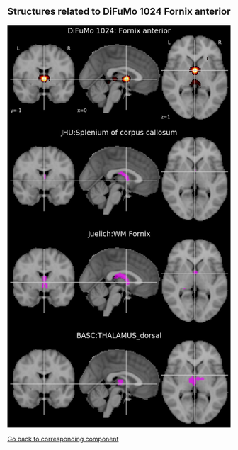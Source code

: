


## Structures related to DiFuMo 1024 Fornix anterior

![967](967.jpg "Structures related to DiFuMo 1024 Fornix anterior")

[Go back to corresponding component](https://parietal-inria.github.io/DiFuMo/1024/html/967.html)
